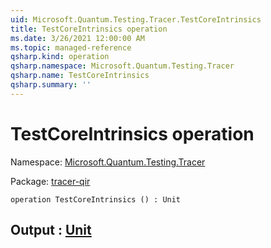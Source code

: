 ```yaml
---
uid: Microsoft.Quantum.Testing.Tracer.TestCoreIntrinsics
title: TestCoreIntrinsics operation
ms.date: 3/26/2021 12:00:00 AM
ms.topic: managed-reference
qsharp.kind: operation
qsharp.namespace: Microsoft.Quantum.Testing.Tracer
qsharp.name: TestCoreIntrinsics
qsharp.summary: ''
---
```


# TestCoreIntrinsics operation

Namespace: [Microsoft.Quantum.Testing.Tracer](xref:Microsoft.Quantum.Testing.Tracer)

Package: [tracer-qir](https://nuget.org/packages/tracer-qir)




```qsharp
operation TestCoreIntrinsics () : Unit
```


## Output : [Unit](xref:microsoft.quantum.lang-ref.unit)

